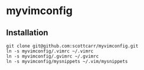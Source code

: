 myvimconfig
===========

Installation
------------

    git clone git@github.com:scottcarr/myvimconfig.git
    ln -s myvimconfig/.vimrc ~/.vimrc
    ln -s myvimconfig/.gvimrc ~/.gvimrc
    ln -s myvimconfig/mysnippets ~/.vim/mysnippets
